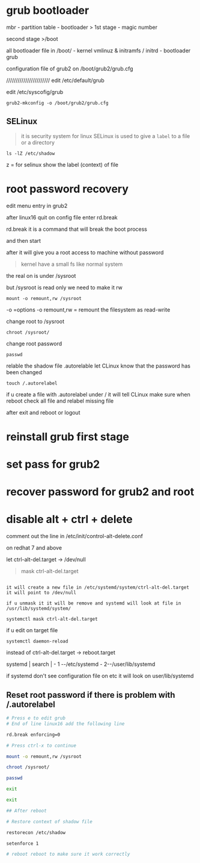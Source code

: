 # grub bootloader


mbr - partition table
    - bootloader       > 1st  stage
    - magic number


second stage            >/boot

all bootloader file in /boot/
    - kernel vmlinuz & initramfs / initrd
    - bootloader grub

configuration file of grub2 on /boot/grub2/grub.cfg







///////////////////////
edit /etc/default/grub

edit /etc/syscofig/grub


```
grub2-mkconfig -o /boot/grub2/grub.cfg
```



## SELinux 
> it is security system for linux 
SELinux  is used to give a `label` to a file or a directory 
```
ls -lZ /etc/shadow
```
z = for selinux show the label (context) of file


# root password recovery

edit menu entry in grub2

after linux16 quit on config file enter rd.break

rd.break it is a command that will break the boot process

and then start

after it will give you a root access to machine without password

> kernel have a small fs like normal system

the real on is under /sysroot

but  /sysroot is read only we need to make it rw
```
mount -o remount,rw /sysroot
```
-o =options
-o remount,rw = remount the filesystem as read-write

change root to /sysroot
```
chroot /sysroot/
```
change root password
```
passwd

```
relable the shadow file .autorelable 
let CLinux know that the password has been changed
```
touch /.autorelabel
```

if u create a file with .autorelabel
under /
it will tell CLinux make sure when reboot  check all file  and relabel missing file 

after exit and reboot
or logout



# reinstall grub first stage


# set pass for grub2

# recover password for grub2 and root


# disable alt + ctrl + delete
 comment out the line in /etc/init/control-alt-delete.conf

 
on redhat 7 and above

let ctrl-alt-del.target -> /dev/null
> mask ctrl-alt-del.target 
```

it will create a new file in /etc/systemd/system/ctrl-alt-del.target it will point to /dev/null

if u unmask it it will be remove and systemd will look at file in /usr/lib/systemd/system/

systemctl mask ctrl-alt-del.target
```
if u edit on target file
```
systemctl daemon-reload
```
instead of ctrl-alt-del.target -> reboot.target


systemd | search 
        |
        - 1 --/etc/systemd
        - 2--/user/lib/systemd   

if systemd don't  see configuration file on etc it will look on user/lib/systemd

## Reset root password if there is problem with /.autorelabel

```bash
# Press e to edit grub
# End of line linux16 add the following line

rd.break enforcing=0

# Press ctrl-x to continue

mount -o remount,rw /sysroot

chroot /sysroot/

passwd

exit

exit

## After reboot

# Restore context of shadow file

restorecon /etc/shadow

setenforce 1

# reboot reboot to make sure it work correctly
 

```
